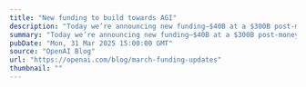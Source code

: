 ```yaml
---
title: "New funding to build towards AGI"
description: "Today we’re announcing new funding—$40B at a $300B post-money valuation, which enables us to push the frontiers of AI research even further, scale our compute infrastructure, and deliver increasingly powerful tools for the 500 million people who use ChatGPT every week."
summary: "Today we’re announcing new funding—$40B at a $300B post-money valuation, which enables us to push the frontiers of AI research even further, scale our compute infrastructure, and deliver increasingly powerful tools for the 500 million people who use ChatGPT every week."
pubDate: "Mon, 31 Mar 2025 15:00:00 GMT"
source: "OpenAI Blog"
url: "https://openai.com/blog/march-funding-updates"
thumbnail: ""
---
```


